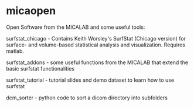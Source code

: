 # micaopen

Open Software from the MICALAB and some useful tools: 

surfstat_chicago - Contains Keith Worsley's SurfStat (Chicago version) for surface- and 
volume-based statistical analysis and visualization. Requires matlab. 

surfstat_addons - some useful functions from the MICALAB that extend the basic surfstat
functionalities

surfstat_tutorial - tutorial slides and demo dataset to learn how to use surfstat 

dcm_sorter - python code to sort a dicom directory into subfolders 

